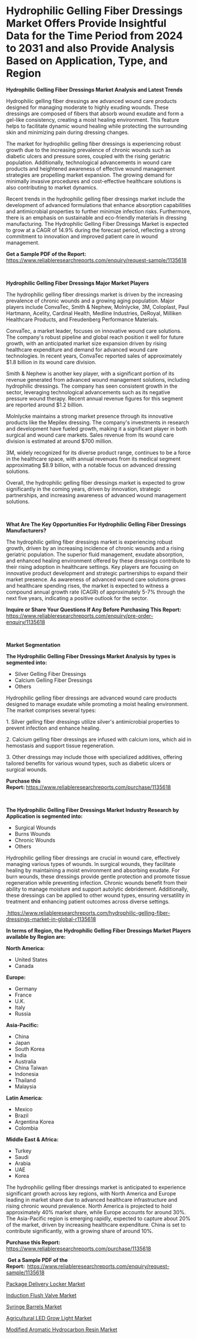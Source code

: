 <p><h1>Hydrophilic Gelling Fiber Dressings Market Offers Provide Insightful Data for the Time Period from 2024 to 2031 and also Provide Analysis Based on Application, Type, and Region</h1></p><p><strong>Hydrophilic Gelling Fiber Dressings Market Analysis and Latest Trends</strong></p>
<p><p>Hydrophilic gelling fiber dressings are advanced wound care products designed for managing moderate to highly exuding wounds. These dressings are composed of fibers that absorb wound exudate and form a gel-like consistency, creating a moist healing environment. This feature helps to facilitate dynamic wound healing while protecting the surrounding skin and minimizing pain during dressing changes.</p><p>The market for hydrophilic gelling fiber dressings is experiencing robust growth due to the increasing prevalence of chronic wounds such as diabetic ulcers and pressure sores, coupled with the rising geriatric population. Additionally, technological advancements in wound care products and heightened awareness of effective wound management strategies are propelling market expansion. The growing demand for minimally invasive procedures and cost-effective healthcare solutions is also contributing to market dynamics.</p><p>Recent trends in the hydrophilic gelling fiber dressings market include the development of advanced formulations that enhance absorption capabilities and antimicrobial properties to further minimize infection risks. Furthermore, there is an emphasis on sustainable and eco-friendly materials in dressing manufacturing. The Hydrophilic Gelling Fiber Dressings Market is expected to grow at a CAGR of 14.9% during the forecast period, reflecting a strong commitment to innovation and improved patient care in wound management.</p></p>
<p><strong>Get a Sample PDF of the Report:&nbsp;</strong> <a href="https://www.reliableresearchreports.com/enquiry/request-sample/1135618?utm_campaign=36&utm_medium=2&utm_source=Github&utm_content=ia&utm_term=18112024&utm_id=hydrophilic-gelling-fiber-dressings">https://www.reliableresearchreports.com/enquiry/request-sample/1135618</a></p>
<p>&nbsp;</p>
<p><strong>Hydrophilic Gelling Fiber Dressings Major Market Players</strong></p>
<p><p>The hydrophilic gelling fiber dressings market is driven by the increasing prevalence of chronic wounds and a growing aging population. Major players include ConvaTec, Smith & Nephew, Molnlycke, 3M, Coloplast, Paul Hartmann, Acelity, Cardinal Health, Medline Industries, DeRoyal, Milliken Healthcare Products, and Freudenberg Performance Materials.</p><p>ConvaTec, a market leader, focuses on innovative wound care solutions. The company's robust pipeline and global reach position it well for future growth, with an anticipated market size expansion driven by rising healthcare expenditure and demand for advanced wound care technologies. In recent years, ConvaTec reported sales of approximately $1.8 billion in its wound care division.</p><p>Smith & Nephew is another key player, with a significant portion of its revenue generated from advanced wound management solutions, including hydrophilic dressings. The company has seen consistent growth in the sector, leveraging technological advancements such as its negative pressure wound therapy. Recent annual revenue figures for this segment are reported around $1.2 billion.</p><p>Molnlycke maintains a strong market presence through its innovative products like the Mepilex dressing. The company's investments in research and development have fueled growth, making it a significant player in both surgical and wound care markets. Sales revenue from its wound care division is estimated at around $700 million.</p><p>3M, widely recognized for its diverse product range, continues to be a force in the healthcare space, with annual revenues from its medical segment approximating $8.9 billion, with a notable focus on advanced dressing solutions.</p><p>Overall, the hydrophilic gelling fiber dressings market is expected to grow significantly in the coming years, driven by innovation, strategic partnerships, and increasing awareness of advanced wound management solutions.</p></p>
<p>&nbsp;</p>
<p><strong>What Are The Key Opportunities For Hydrophilic Gelling Fiber Dressings Manufacturers?</strong></p>
<p><p>The hydrophilic gelling fiber dressings market is experiencing robust growth, driven by an increasing incidence of chronic wounds and a rising geriatric population. The superior fluid management, exudate absorption, and enhanced healing environment offered by these dressings contribute to their rising adoption in healthcare settings. Key players are focusing on innovative product development and strategic partnerships to expand their market presence. As awareness of advanced wound care solutions grows and healthcare spending rises, the market is expected to witness a compound annual growth rate (CAGR) of approximately 5-7% through the next five years, indicating a positive outlook for the sector.</p></p>
<p><strong>Inquire or Share Your Questions If Any Before Purchasing This Report:</strong> <a href="https://www.reliableresearchreports.com/enquiry/pre-order-enquiry/1135618?utm_campaign=36&utm_medium=2&utm_source=Github&utm_content=ia&utm_term=18112024&utm_id=hydrophilic-gelling-fiber-dressings">https://www.reliableresearchreports.com/enquiry/pre-order-enquiry/1135618</a></p>
<p>&nbsp;</p>
<p><strong>Market Segmentation</strong></p>
<p><strong>The Hydrophilic Gelling Fiber Dressings Market Analysis by types is segmented into:</strong></p>
<p><ul><li>Silver Gelling Fiber Dressings</li><li>Calcium Gelling Fiber Dressings</li><li>Others</li></ul></p>
<p><p>Hydrophilic gelling fiber dressings are advanced wound care products designed to manage exudate while promoting a moist healing environment. The market comprises several types: </p><p>1. Silver gelling fiber dressings utilize silver's antimicrobial properties to prevent infection and enhance healing. </p><p>2. Calcium gelling fiber dressings are infused with calcium ions, which aid in hemostasis and support tissue regeneration.</p><p>3. Other dressings may include those with specialized additives, offering tailored benefits for various wound types, such as diabetic ulcers or surgical wounds.</p></p>
<p><strong>Purchase this Report:&nbsp;</strong><a href="https://www.reliableresearchreports.com/purchase/1135618?utm_campaign=36&utm_medium=2&utm_source=Github&utm_content=ia&utm_term=18112024&utm_id=hydrophilic-gelling-fiber-dressings">https://www.reliableresearchreports.com/purchase/1135618</a></p>
<p>&nbsp;</p>
<p><strong>The Hydrophilic Gelling Fiber Dressings Market Industry Research by Application is segmented into:</strong></p>
<p><ul><li>Surgical Wounds</li><li>Burns Wounds</li><li>Chronic Wounds</li><li>Others</li></ul></p>
<p><p>Hydrophilic gelling fiber dressings are crucial in wound care, effectively managing various types of wounds. In surgical wounds, they facilitate healing by maintaining a moist environment and absorbing exudate. For burn wounds, these dressings provide gentle protection and promote tissue regeneration while preventing infection. Chronic wounds benefit from their ability to manage moisture and support autolytic debridement. Additionally, these dressings can be applied to other wound types, ensuring versatility in treatment and enhancing patient outcomes across diverse settings.</p></p>
<p><a href="https://www.reliableresearchreports.com/hydrophilic-gelling-fiber-dressings-market-in-global-r1135618?utm_campaign=36&utm_medium=2&utm_source=Github&utm_content=ia&utm_term=18112024&utm_id=hydrophilic-gelling-fiber-dressings">&nbsp;https://www.reliableresearchreports.com/hydrophilic-gelling-fiber-dressings-market-in-global-r1135618</a></p>
<p><strong>In terms of Region, the Hydrophilic Gelling Fiber Dressings Market Players available by Region are:</strong></p>
<p>
    <p> <strong> North America: </strong>
        <ul>
            <li>United States</li>
            <li>Canada</li>
        </ul>
        </p> 
    <p> <strong> Europe: </strong>
        <ul>
            <li>Germany</li>
            <li>France</li>
            <li>U.K.</li>
            <li>Italy</li>
            <li>Russia</li>
        </ul>
        </p> 
    <p> <strong> Asia-Pacific: </strong>
        <ul>
            <li>China</li>
            <li>Japan</li>
            <li>South Korea</li>
            <li>India</li>
            <li>Australia</li>
            <li>China Taiwan</li>
            <li>Indonesia</li>
            <li>Thailand</li>
            <li>Malaysia</li>
        </ul>
        </p> 
    <p> <strong> Latin America: </strong>
        <ul>
            <li>Mexico</li>
            <li>Brazil</li>
            <li>Argentina Korea</li>
            <li>Colombia</li>
        </ul>
        </p> 
    <p> <strong> Middle East & Africa: </strong>
        <ul>
            <li>Turkey</li>
            <li>Saudi</li>
            <li>Arabia</li>
            <li>UAE</li>
            <li>Korea</li>
        </ul>
    </p>
    </p>
<p><p>The hydrophilic gelling fiber dressings market is anticipated to experience significant growth across key regions, with North America and Europe leading in market share due to advanced healthcare infrastructure and rising chronic wound prevalence. North America is projected to hold approximately 40% market share, while Europe accounts for around 30%. The Asia-Pacific region is emerging rapidly, expected to capture about 20% of the market, driven by increasing healthcare expenditure. China is set to contribute significantly, with a growing share of around 10%.</p></p>
<p><strong>Purchase this Report: </strong><a href="https://www.reliableresearchreports.com/purchase/1135618?utm_campaign=36&utm_medium=2&utm_source=Github&utm_content=ia&utm_term=18112024&utm_id=hydrophilic-gelling-fiber-dressings">https://www.reliableresearchreports.com/purchase/1135618</a></p>
<p>&nbsp;<strong>Get a Sample PDF of the Report:&nbsp;&nbsp;</strong><a href="https://www.reliableresearchreports.com/enquiry/request-sample/1135618?utm_campaign=36&utm_medium=2&utm_source=Github&utm_content=ia&utm_term=18112024&utm_id=hydrophilic-gelling-fiber-dressings">https://www.reliableresearchreports.com/enquiry/request-sample/1135618</a></p>
<p><strong></strong></p>
<p><p><a href="https://www.linkedin.com/pulse/charting-future-comprehensive-analysis-global-package-delivery-vqd0e?utm_campaign=36&utm_medium=2&utm_source=Github&utm_content=ia&utm_term=18112024&utm_id=hydrophilic-gelling-fiber-dressings">Package Delivery Locker Market</a></p><p><a href="https://github.com/tamvrosiya/Market-Research-Report-List-6/blob/main/induction-flush-valve-market.md?utm_campaign=36&utm_medium=2&utm_source=Github&utm_content=ia&utm_term=18112024&utm_id=hydrophilic-gelling-fiber-dressings">Induction Flush Valve Market</a></p><p><a href="https://issuu.com/reportprime-2/docs/syringe-barrels-market-size-2030.pp_957e3d8d19d004?utm_campaign=36&utm_medium=2&utm_source=Github&utm_content=ia&utm_term=18112024&utm_id=hydrophilic-gelling-fiber-dressings">Syringe Barrels Market</a></p><p><a href="https://www.linkedin.com/pulse/future-agricultural-led-grow-light-market-global-forecast-trends-ttjwe?utm_campaign=36&utm_medium=2&utm_source=Github&utm_content=ia&utm_term=18112024&utm_id=hydrophilic-gelling-fiber-dressings">Agricultural LED Grow Light Market</a></p><p><a href="https://github.com/SanjidaKhan901/Market-Research-Report-List-1/blob/main/modified-aromatic-hydrocarbon-resin-market.md?utm_campaign=36&utm_medium=2&utm_source=Github&utm_content=ia&utm_term=18112024&utm_id=hydrophilic-gelling-fiber-dressings">Modified Aromatic Hydrocarbon Resin Market</a></p></p>